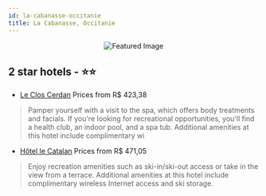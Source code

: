 ```yaml
---
id: la-cabanasse-occitanie
title: La Cabanasse, Occitanie
---
```


<center><img src="https://i.travelapi.com/hotels/5000000/4340000/4339000/4338917/20eb721a_b.jpg" alt="Featured Image" /></center>


##  2 star hotels - ⭐️⭐️

-    [Le Clos Cerdan](https://us.hurb.com/hotels/la-cabanasse/le-clos-cerdan-JNP-JP759058?cmp=18055) Prices from R$ 423,38
   > Pamper yourself with a visit to the spa, which offers body treatments and facials. If you're looking for recreational opportunities, you'll find a health club, an indoor pool, and a spa tub. Additional amenities at this hotel include complimentary wi
-    [Hôtel le Catalan](https://us.hurb.com/hotels/la-cabanasse/hotel-le-catalan-JNP-JP395267?cmp=18055) Prices from R$ 471,05
   > Enjoy recreation amenities such as ski-in/ski-out access or take in the view from a terrace. Additional amenities at this hotel include complimentary wireless Internet access and ski storage.
